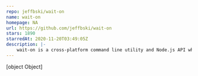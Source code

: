 ```yaml
---
repo: jeffbski/wait-on
name: wait-on
homepage: NA
url: https://github.com/jeffbski/wait-on
stars: 1890
starredAt: 2020-11-20T03:49:05Z
description: |-
    wait-on is a cross-platform command line utility and Node.js API which will wait for files, ports, sockets, and http(s) resources to become available
---
```


[object Object]
